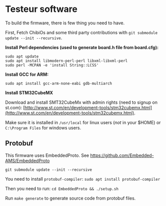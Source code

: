 Testeur software
================

To build the firmware, there is few thing you need to have.

First, Fetch ChibiOs and some third party contributions with `git submodule update --init --recursive`.

__Install Perl dependencies (used to generate board.h file from board.cfg):__

```
sudo apt update
sudo apt install libmodern-perl-perl libxml-libxml-perl
sudo perl -MCPAN -e 'install String::LCSS'
```

__Install GCC for ARM:__

`sudo apt install gcc-arm-none-eabi gdb-multiarch`

__Install STM32CubeMX__

Download and install SMT32CubeMx with admin rights (need to signup on st.com): [http://www.st.com/en/development-tools/stm32cubemx.html](http://www.st.com/en/development-tools/stm32cubemx.html).

Make sure it is installed in `/usr/local` for linux users (_not_ in your $HOME) or `C:\Program Files` for windows users.


Protobuf
--------

This firmware uses EmbeddedProto. See https://github.com/Embedded-AMS/EmbeddedProto

`git submodule update --init --recursive`

You need to install `protobuf-compiler`: `sudo apt install protobuf-compiler`

Then you need to run: `cd EmbeddedProto && ./setup.sh`

Run `make generate` to generate source code from protobuf files.


